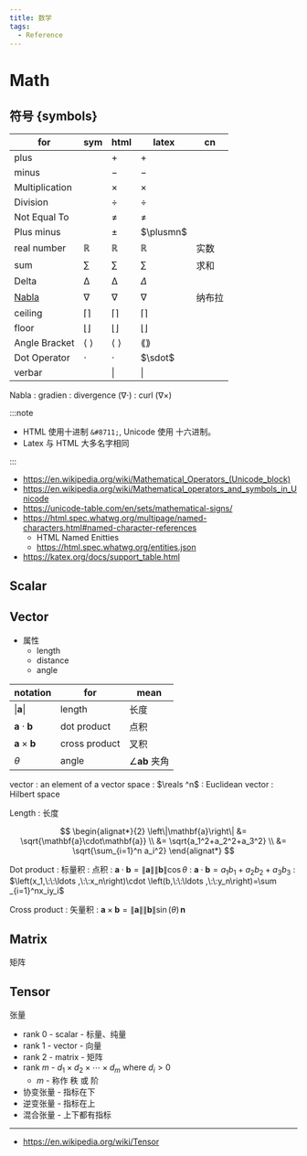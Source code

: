```yaml
---
title: 数学
tags:
  - Reference
---
```


# Math

## 符号 {symbols}

| for            | sym | html             | latex             | cn     |
| -------------- | --- | ---------------- | ----------------- | ------ |
| plus           |     | &plus;           | $+$               |
| minus          |     | &minus;          | $-$               |
| Multiplication |     | &times;          | $\times$          |
| Division       |     | &divide;         | $\div$            |
| Not Equal To   |     | &ne;             | $\ne$             |
| Plus minus     |     | &plusmn;         | $\plusmn$         |
| real number    | ℝ   | &reals;          | $\mathbb R$       | 实数   |
| sum            | ∑   | &sum;            | $\sum$            | 求和   |
| Delta          | Δ   | &Delta;          | $\Delta$          |
| [Nabla]        | ∇   | &nabla;          | $\nabla$          | 纳布拉 |
| ceiling        | ⌈⌉  | &lceil;&rceil;   | $\lceil \rceil$   |
| floor          | ⌊⌋  | &lfloor;&rfloor; | $\lfloor \rfloor$ |
| Angle Bracket  | ⟨ ⟩ | &lang; &rang;    | $\lang \rang$     |
| Dot Operator   | ⋅   | &sdot;           | $\sdot$           |
| verbar         |     | &verbar;         | $\vert$           |        |

Nabla
: gradien
: divergence (∇⋅)
: curl (∇×)

[nabla]: https://en.wikipedia.org/wiki/Nabla_symbol

:::note

- HTML 使用十进制 `&#8711;`, Unicode 使用 十六进制。
- Latex 与 HTML 大多名字相同

:::

- https://en.wikipedia.org/wiki/Mathematical_Operators_(Unicode_block)
- https://en.wikipedia.org/wiki/Mathematical_operators_and_symbols_in_Unicode
- https://unicode-table.com/en/sets/mathematical-signs/
- https://html.spec.whatwg.org/multipage/named-characters.html#named-character-references
  - HTML Named Enitties
  - https://html.spec.whatwg.org/entities.json
- https://katex.org/docs/support_table.html

## Scalar

## Vector

- 属性
  - length
  - distance
  - angle

| notation                     | for           | mean                              |
| ---------------------------- | ------------- | --------------------------------- |
| $\left\|\mathbf{a}\right\|$  | length        | 长度                              |
| $\mathbf{a}\cdot\mathbf{b}$  | dot product   | 点积                              |
| $\mathbf{a}\times\mathbf{b}$ | cross product | 叉积                              |
| $θ$                          | angle         | $\angle\mathbf{a}\mathbf{b}$ 夹角 |

vector
: an element of a vector space
: $\reals ^n$
: Euclidean vector
: Hilbert space

Length
: 长度

$$
\begin{alignat*}{2}
\left\|\mathbf{a}\right\|
  &= \sqrt{\mathbf{a}\cdot\mathbf{a}} \\
  &= \sqrt{a_1^2+a_2^2+a_3^2} \\
  &= \sqrt{\sum_{i=1}^n a_i^2}
\end{alignat*}
$$

Dot product
: 标量积
: 点积
: $\mathbf{a}\cdot\mathbf{b}=\left\|\mathbf{a}\right\|\left\|\mathbf{b}\right\|\cos\theta$
: $\mathbf{a} \cdot \mathbf{b} = a_1 b_1 + a_2 b_2 + a_3 b_3$
: $\left(x_1,\:\:\ldots ,\:\:x_n\right)\cdot \left(b,\:\:\ldots ,\:\:y_n\right)=\sum _{i=1}^nx_iy_i$

Cross product
: 矢量积
: $\mathbf{a}\times\mathbf{b}=\left\|\mathbf{a}\right\|\left\|\mathbf{b}\right\|\sin(\theta)\,\mathbf{n}$

## Matrix

矩阵

## Tensor

张量

- rank 0 - scalar - 标量、纯量
- rank 1 - vector - 向量
- rank 2 - matrix - 矩阵
- rank $m$ - $d_1 \times d_2 \times \cdots \times d_m$ where $d_i > 0$
  - $m$ - 称作 秩 或 阶
- 协变张量 - 指标在下
- 逆变张量 - 指标在上
- 混合张量 - 上下都有指标

---

- https://en.wikipedia.org/wiki/Tensor
